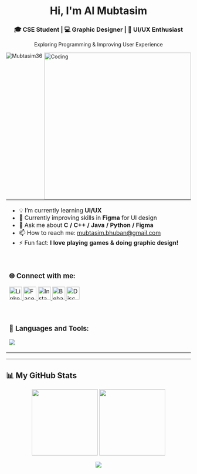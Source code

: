 <h1 align="center">Hi, I'm Al Mubtasim</h1>
<h3 align="center">🎓 CSE Student | 💻 Graphic Designer | 🎨 UI/UX Enthusiast</h3>
<p align="center">Exploring Programming & Improving User Experience</p>
<img align="right" alt="Coding" width="400" src="https://media.giphy.com/media/R03zWv5p1oNSQd91EP/giphy.gif" >
<p align="left"> <img src="https://komarev.com/ghpvc/?username=Mubtasim36&label=Profile%20views&color=0e75b6&style=flat" alt="Mubtasim36" /> </p>


<table>
  <tr>
    <!-- Left Column -->
    <td width="60%" valign="top">

- 💡 I’m currently learning **UI/UX**  
- 🎨 Currently improving skills in **Figma** for UI design  
- 💬 Ask me about **C / C++ / Java / Python / Figma**  
- 📫 How to reach me: [mubtasim.bhuban@gmail.com](mailto:mubtasim.bhuban@gmail.com)  
- ⚡ Fun fact: **I love playing games & doing graphic design!**

<br/>

<h3>🌐 Connect with me:</h3>

<p>
  <a href="https://www.linkedin.com/in/almubtasim/" target="_blank">
    <img src="https://upload.wikimedia.org/wikipedia/commons/thumb/8/81/LinkedIn_icon.svg/1024px-LinkedIn_icon.svg.png" alt="LinkedIn" height="35" />
  </a>
  <a href="https://www.facebook.com/Bhuban36" target="_blank">
    <img src="https://upload.wikimedia.org/wikipedia/commons/thumb/5/51/Facebook_f_logo_%282019%29.svg/1280px-Facebook_f_logo_%282019%29.svg.png" alt="Facebook" height="35" />
  </a>
  <a href="https://instagram.com/im_bhubann" target="_blank">
    <img src="https://upload.wikimedia.org/wikipedia/commons/thumb/a/a5/Instagram_icon.png/2048px-Instagram_icon.png" alt="Instagram" height="35" />
  </a>
  <a href="https://www.behance.net/almubtasim" target="_blank">
    <img src="https://cdn.worldvectorlogo.com/logos/behance-1.svg" alt="Behance" height="35" />
  </a>
  <a href="https://discordapp.com/users/aethe3636" target="_blank">
    <img src="https://static.vecteezy.com/system/resources/previews/006/892/625/non_2x/discord-logo-icon-editorial-free-vector.jpg" alt="Discord" height="35" />
  </a>
</p>

<br/>

<h3>🚀 Languages and Tools:</h3>
<p>
  <img src="https://skillicons.dev/icons?i=c,cpp,java,python,arduino,figma,ps" />
</p>

  </tr>
</table>

---

## 📊 My GitHub Stats

<p align="center">
  <img height="180px" src="https://github-readme-stats.vercel.app/api?username=Mubtasim36&show_icons=true&theme=tokyonight" />
  <img height="180px" src="https://github-readme-stats.vercel.app/api/top-langs/?username=Mubtasim36&layout=compact&theme=tokyonight" />
</p>

<p align="center">
  <img src="https://github-readme-streak-stats.herokuapp.com/?user=Mubtasim36&theme=tokyonight" />
</p>
